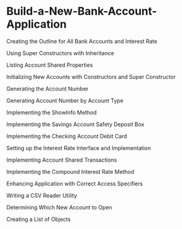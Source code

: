 # Build-a-New-Bank-Account-Application

Creating the Outline for All Bank Accounts and Interest Rate

Using Super Constructors with Inheritance

Listing Account Shared Properties

Initializing New Accounts with Constructors and Super Constructor

Generating the Account Number

Generating Account Number by Account Type

Implementing the ShowInfo Method

Implementing the Savings Account Safety Deposit Box

Implementing the Checking Account Debit Card

Setting up the Interest Rate Interface and Implementation

Implementing Account Shared Transactions

Implementing the Compound Interest Rate Method

Enhancing Application with Correct Access Specifiers

Writing a CSV Reader Utility

Determining Which New Account to Open

Creating a List of Objects
